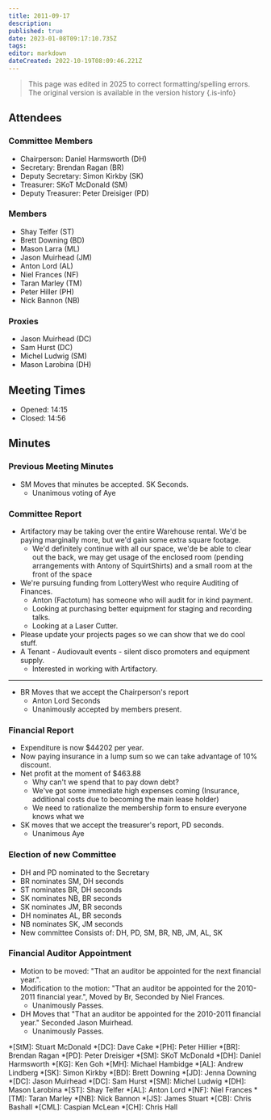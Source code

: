 ```yaml
---
title: 2011-09-17
description: 
published: true
date: 2023-01-08T09:17:10.735Z
tags: 
editor: markdown
dateCreated: 2022-10-19T08:09:46.221Z
---
```


> This page was edited in 2025 to correct formatting/spelling errors. The original version is available in the version history
{.is-info}

## Attendees

### Committee Members

- Chairperson: Daniel Harmsworth (DH)
- Secretary: Brendan Ragan (BR)
- Deputy Secretary: Simon Kirkby (SK)
- Treasurer: SKoT McDonald (SM)
- Deputy Treasurer: Peter Dreisiger (PD)

### Members

- Shay Telfer (ST)
- Brett Downing (BD)
- Mason Larra (ML)
- Jason Muirhead (JM)
- Anton Lord (AL)
- Niel Frances (NF)
- Taran Marley (TM)
- Peter Hiller (PH)
- Nick Bannon (NB)

### Proxies

- Jason Muirhead (DC)
- Sam Hurst (DC)
- Michel Ludwig (SM)
- Mason Larobina (DH)

## Meeting Times

- Opened: 14:15
- Closed: 14:56

## Minutes

### Previous Meeting Minutes

- SM Moves that minutes be accepted. SK Seconds.
  - Unanimous voting of Aye

### Committee Report

- Artifactory may be taking over the entire Warehouse rental. We'd be paying marginally more, but we'd gain some extra square footage.
  - We'd definitely continue with all our space, we'de be able to clear out the back, we may get usage of the enclosed room (pending arrangements with Antony of SquirtShirts) and a small room at the front of the space
- We're pursuing funding from LotteryWest who require Auditing of Finances.
  - Anton (Factotum) has someone who will audit for in kind payment.
  - Looking at purchasing better equipment for staging and recording talks.
  - Looking at a Laser Cutter.
- Please update your projects pages so we can show that we do cool stuff.
- A Tenant - Audiovault events - silent disco promoters and equipment supply.
  - Interested in working with Artifactory.

----

- BR Moves that we accept the Chairperson's report
  - Anton Lord Seconds
  - Unanimously accepted by members present.

### Financial Report

- Expenditure is now \$44202 per year.
- Now paying insurance in a lump sum so we can take advantage of 10% discount.
- Net profit at the moment of \$463.88
  - Why can't we spend that to pay down debt?
  - We've got some immediate high expenses coming (Insurance, additional costs due to becoming the main lease holder)
  - We need to rationalize the membership form to ensure everyone knows what we
- SK moves that we accept the treasurer's report, PD seconds.
  - Unanimous Aye

### Election of new Committee

- DH and PD nominated to the Secretary
- BR nominates SM, DH seconds
- ST nominates BR, DH seconds
- SK nominates NB, BR seconds
- SK nominates JM, BR seconds
- DH nominates AL, BR seconds
- NB nominates SK, JM seconds
- New committee Consists of: DH, PD, SM, BR, NB, JM, AL, SK

### Financial Auditor Appointment

- Motion to be moved: "That an auditor be appointed for the next financial year.".
- Modification to the motion: "That an auditor be appointed for the 2010-2011 financial year.", Moved by Br, Seconded by Niel Frances.
  - Unanimously Passes.
- DH Moves that "That an auditor be appointed for the 2010-2011 financial year." Seconded Jason Muirhead.
  - Unanimously Passes.

*[StM]: Stuart McDonald
*[DC]: Dave Cake
*[PH]: Peter Hillier
*[BR]: Brendan Ragan
*[PD]: Peter Dreisiger
*[SM]: SKoT McDonald
*[DH]: Daniel Harmsworth
*[KG]: Ken Goh
*[MH]: Michael Hambidge
*[AL]: Andrew Lindberg
*[SK]: Simon Kirkby
*[BD]: Brett Downing
*[JD]: Jenna Downing
*[DC]: Jason Muirhead
*[DC]: Sam Hurst
*[SM]: Michel Ludwig
*[DH]: Mason Larobina
*[ST]: Shay Telfer
*[AL]: Anton Lord
*[NF]: Niel Frances
*[TM]: Taran Marley
*[NB]: Nick Bannon
*[JS]: James Stuart
*[CB]: Chris Bashall
*[CML]: Caspian McLean
*[CH]: Chris Hall

